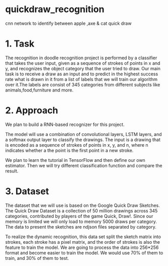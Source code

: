 # quickdraw_recognition
cnn network to identify between apple ,axe & cat quick draw

# 1. Task

  The recognition in doodle recognition project is performed by a classifier that takes the user input, given as a sequence of strokes of points in x and y, and recognizes the object category that the user tried to draw. Our main task is to receive a draw as an  input and to predict in the highest success rate what is drawn in it from a list of labels that we will train our algorithm over it.The labels are consist of 345 categories from different subjects like animals,food,furniture and more.

# 2. Approach

  We plan to build a RNN-based recognizer for this project. 

  The model will use a combination of convolutional layers, LSTM layers, and a softmax output layer to classify the drawings. The input is a drawing that is encoded as a sequence of strokes of points in x, y, and n, where n indicates whether a the point is the first point in a new stroke.  

  We plan to learn the tutorial in TensorFlow and then define our own estimator. Then we will try different classification function and compare the result.

# 3. Dataset

  The dataset that we will use is based on the Google Quick Draw Sketches. The Quick Draw Dataset is a collection of 50 million drawings across 345 categories, contributed by players of the game Quick, Draw!. Since our memory is limited we will only load to memory 5000 draws per category. The data to present the sketches are ndjson files separated by category. 

  To realize the dynamic recognition, this data set split the sketch matrix into strokes, each stroke has a pixel matrix, and the order of strokes is also the feature to train the model. We are going to process the data into 256*256 format and become easier to train the model. We would use 70% of them to train, and 30% of them to test.
